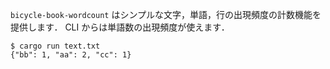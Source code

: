 `bicycle-book-wordcount` はシンプルな文字，単語，行の出現頻度の計数機能を提供します．
CLI からは単語数の出現頻度が使えます．

```console
$ cargo run text.txt
{"bb": 1, "aa": 2, "cc": 1}
```